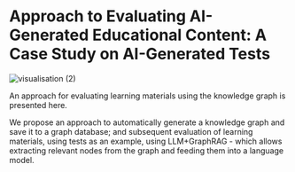 # Approach to Evaluating AI-Generated Educational Content: A Case Study on AI-Generated Tests 
![visualisation (2)](https://github.com/user-attachments/assets/af67eb44-48b9-44fb-a681-6b6dab20db8d)

An approach for evaluating learning materials using the knowledge graph is presented here.

We propose an approach to automatically generate a knowledge graph and save it to a graph database; and subsequent evaluation of learning materials, using tests as an example, using LLM+GraphRAG - which allows extracting relevant nodes from the graph and feeding them into a language model.
